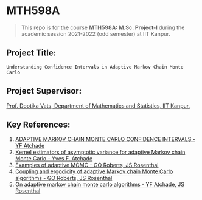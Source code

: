 # MTH598A

> This repo is for the course **MTH598A: M.Sc. Project-I** during the academic session 2021-2022 (odd semester) at IIT Kanpur.

## Project Title:
`Understanding Confidence Intervals in Adaptive Markov Chain Monte Carlo`

## Project Supervisor:

[Prof. Dootika Vats, Department of Mathematics and Statistics, IIT Kanpur.](https://dvats.github.io/)


## Key References:

  1. [ADAPTIVE MARKOV CHAIN MONTE CARLO CONFIDENCE INTERVALS - YF Atchade](http://citeseerx.ist.psu.edu/viewdoc/download?doi=10.1.1.765.8899&rep=rep1&type=pdf)
  2. [Kernel estimators of asymptotic variance for adaptive Markov chain Monte Carlo - Yves F. Atchade](https://projecteuclid.org/journals/annals-of-statistics/volume-39/issue-2/Kernel-estimators-of-asymptotic-variance-for-adaptive-Markov-chain-Monte/10.1214/10-AOS828.pdf)
  3. [Examples of adaptive MCMC - GO Roberts, JS Rosenthal](https://pdfs.semanticscholar.org/b377/fa9c1a8455a1b5696b84b34f9d6bd220793a.pdf)
  4. [Coupling and ergodicity of adaptive Markov chain Monte Carlo algorithms - GO Roberts, JS Rosenthal](http://stat.duke.edu/~scs/Courses/Stat376/Papers/AdaptiveMC/RobRosCouplingErgod2007JAP.pdf)
  5. [On adaptive markov chain monte carlo algorithms - YF Atchade, JS Rosenthal](https://projecteuclid.org/journals/bernoulli/volume-11/issue-5/On-adaptive-Markov-chain-Monte-Carlo-algorithms/10.3150/bj/1130077595.pdf)
